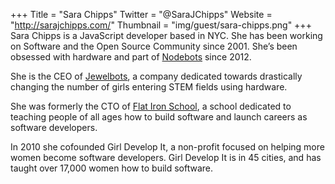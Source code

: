 +++
Title = "Sara Chipps"
Twitter = "@SaraJChipps"
Website = "http://sarajchipps.com/"
Thumbnail = "img/guest/sara-chipps.png"
+++
Sara Chipps is a JavaScript developer based in NYC. She has been working on Software and the Open Source Community since 2001. She’s been obsessed with hardware and part of [Nodebots](http://nodebots.com) since 2012. 

She is the CEO of [Jewelbots](http://jewelbots.com), a company dedicated towards drastically changing the number of girls entering STEM fields using hardware. 

She was formerly the CTO of [Flat Iron School](http://flatironschool.com), a school dedicated to teaching people of all ages how to build software and launch careers as software developers. 

In 2010 she cofounded Girl Develop It, a non-profit focused on helping more women become software developers. Girl Develop It is in 45 cities, and has taught over 17,000 women how to build software. 